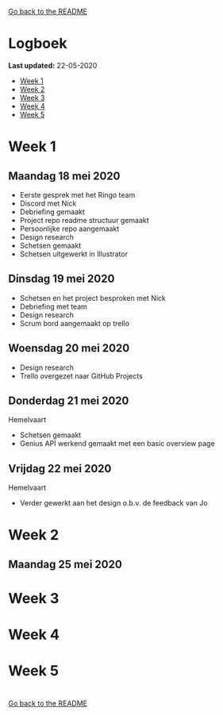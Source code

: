 [Go back to the README](https://github.com/martendebruijn/meesterproef-1920)

# Logboek

**Last updated:** 22-05-2020

- [Week 1](#week-1)
- [Week 2](#week-2)
- [Week 3](#week-3)
- [Week 4](#week-4)
- [Week 5](#week-5)

# Week 1

## Maandag 18 mei 2020

- Eerste gesprek met het Ringo team
- Discord met Nick
- Debriefing gemaakt
- Project repo readme structuur gemaakt
- Persoonlijke repo aangemaakt
- Design research
- Schetsen gemaakt
- Schetsen uitgewerkt in Illustrator

## Dinsdag 19 mei 2020

- Schetsen en het project besproken met Nick
- Debriefing met team
- Design research
- Scrum bord aangemaakt op trello

## Woensdag 20 mei 2020

- Design research
- Trello overgezet naar GitHub Projects

## Donderdag 21 mei 2020

Hemelvaart

- Schetsen gemaakt
- Genius API werkend gemaakt met een basic overview page

## Vrijdag 22 mei 2020

Hemelvaart

- Verder gewerkt aan het design o.b.v. de feedback van Jo

# Week 2

## Maandag 25 mei 2020

# Week 3

# Week 4

# Week 5

#

[Go back to the README](https://github.com/martendebruijn/meesterproef-1920)
